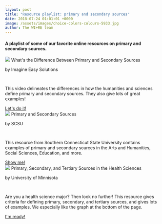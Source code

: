 ```yaml
---
layout: post
title: "Resource playlist: primary and secondary sources"
date: 2018-07-24 01:01:01 +0000
image: /assets/images/choice-colors-colours-5933.jpg
author: The WI+RE team 
---
```


#### A playlist of some of our favorite online resources on primary and secondary sources.

<div class="row">
    <div class="col s12 m6">
      <div class="card">
        <div class="card-image">
          <img src="{{site.baseurl}}/assets/images/blur-close-up-design-196645.jpg">
          <span class="card-title">What's the Difference Between Primary and Secondary Sources</span>
        </div>
        <div class="card-content">
          <p>by Imagine Easy Solutions</p>
            <br>
          <p>This video delineates the differences in how the humanities and sciences define primary and secondary sources. They also give lots of great examples!</p>
        </div>
        <div class="card-action">
          <a href="https://www.youtube.com/watch?v=1m5l_FnHZ0o" target="_blank">Let's do it!</a>
        </div>
      </div>
    </div>
    <div class="col s12 m6">
      <div class="card">
        <div class="card-image">
          <img src="{{site.baseurl}}/assets/images/sand-full-size.jpg">
          <span class="card-title">Primary and Secondary Sources</span>
        </div>
        <div class="card-content">
          <p>by SCSU</p>
            <br>
          <p>This resource from Southern Connecticut State University contains examples of primary and secondary sources in the Arts and Humanities, Social Sciences, Education, and more.</p>
        </div>
        <div class="card-action">
          <a href="https://libguides.southernct.edu/c.php?g=7346&p=35333" target="_blank">Show me!</a>
        </div>
      </div>
    </div>
  </div>
<div class="row">
    <div class="col s12 m6">
      <div class="card">
        <div class="card-image">
          <img src="{{site.baseurl}}/assets/images/choice-colors-colours-5933.jpg">
          <span class="card-title">Primary, Secondary, and Tertiary Sources in the Health Sciences</span>
        </div>
        <div class="card-content">
          <p>by University of Minnisota</p>
            <br>
          <p>Are you a health science major? Then look no further! This resource gives criteria for defining primary, secondary, and tertiary sources, and gives lots of examples. We especially like the graph at the bottom of the page.</p>
        </div>
        <div class="card-action">
          <a href="https://hsl.lib.umn.edu/biomed/help/primary-secondary-and-tertiary-sources-health-sciences" target="_blank">I'm ready!</a>
        </div>
      </div>
    </div>
  </div>

